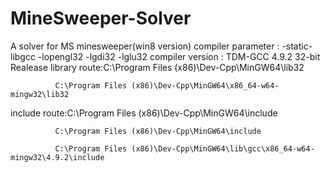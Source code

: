 # MineSweeper-Solver
A solver for MS minesweeper(win8 version)
compiler parameter : -static-libgcc -lopengl32 -lgdi32 -lglu32
compiler version : TDM-GCC 4.9.2 32-bit Realease
library route:C:\Program Files (x86)\Dev-Cpp\MinGW64\lib32

              C:\Program Files (x86)\Dev-Cpp\MinGW64\x86_64-w64-mingw32\lib32
include route:C:\Program Files (x86)\Dev-Cpp\MinGW64\include

              C:\Program Files (x86)\Dev-Cpp\MinGW64\include
              
              C:\Program Files (x86)\Dev-Cpp\MinGW64\lib\gcc\x86_64-w64-mingw32\4.9.2\include

